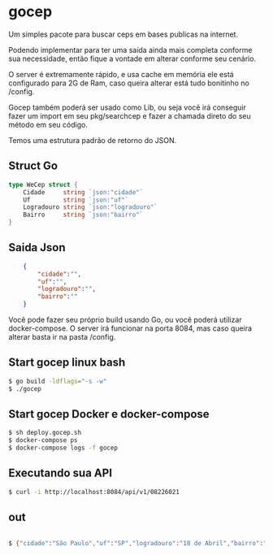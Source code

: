 # gocep

Um simples pacote para buscar ceps em bases publicas na internet.

Podendo implementar para ter uma saída ainda mais completa conforme sua necessidade, então fique a vontade em alterar conforme seu cenário.

O server é extremamente rápido, e usa cache em memória ele está configurado para 2G de Ram, caso queira alterar está tudo bonitinho no /config.

Gocep também poderá ser usado como Lib, ou seja você irá conseguir fazer um import em seu pkg/searchcep  e fazer a chamada direto do seu método em seu código.

Temos uma estrutura padrão de retorno do JSON.
## Struct Go
```go
type WeCep struct {
	Cidade     string `json:"cidade"`
	Uf         string `json:"uf"`
	Logradouro string `json:"logradouro"`
	Bairro     string `json:"bairro"`
}

```

## Saida Json
```json
	{
		"cidade":"",
		"uf":"",
		"logradouro":"",
		"bairro":""
	}
```

Você pode fazer seu próprio build usando Go, ou você poderá utilizar docker-compose. O server irá funcionar na porta 8084, mas caso queira alterar basta ir na pasta /config.

## Start gocep linux bash
```bash
$ go build -ldflags="-s -w" 
$ ./gocep
```

## Start gocep Docker e docker-compose
```bash
$ sh deploy.gocep.sh
$ docker-compose ps
$ docker-compose logs -f gocep
```

## Executando sua API
```bash
$ curl -i http://localhost:8084/api/v1/08226021
```

## out
```bash

$ {"cidade":"São Paulo","uf":"SP","logradouro":"18 de Abril","bairro":"Cidade Antônio Estevão de Carvalho"}

```







